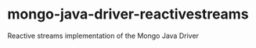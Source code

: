 mongo-java-driver-reactivestreams
=================================

Reactive streams implementation of the Mongo Java Driver
